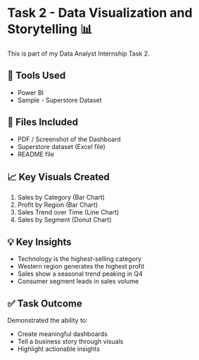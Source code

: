# Task 2 - Data Visualization and Storytelling 📊

This is part of my Data Analyst Internship Task 2.

## 🔧 Tools Used
- Power BI
- Sample - Superstore Dataset

## 📁 Files Included
- PDF / Screenshot of the Dashboard
- Superstore dataset (Excel file)
- README file

## 📈 Key Visuals Created
1. Sales by Category (Bar Chart)
2. Profit by Region (Bar Chart)
3. Sales Trend over Time (Line Chart)
4. Sales by Segment (Donut Chart)

## 💡 Key Insights
- Technology is the highest-selling category
- Western region generates the highest profit
- Sales show a seasonal trend peaking in Q4
- Consumer segment leads in sales volume

## ✅ Task Outcome
Demonstrated the ability to:
- Create meaningful dashboards
- Tell a business story through visuals
- Highlight actionable insights
